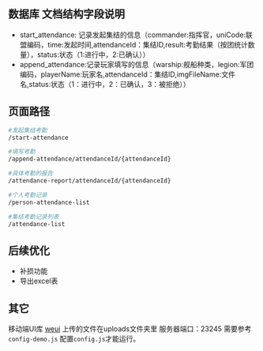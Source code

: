 
## 数据库 文档结构字段说明
- start_attendance: 记录发起集结的信息（commander:指挥官，uniCode:联盟编码，time:发起时间,attendanceId：集结ID,result:考勤结果（按团统计数量），status:状态（1:进行中，2:已确认））
- append_attendance:记录玩家填写的信息（warship:舰船种类，legion:军团编码，playerName:玩家名,attendanceId：集结ID,imgFileName:文件名,status:状态（1：进行中，2：已确认，3：被拒绝））


## 页面路径
```bash
#发起集结考勤
/start-attendance

#填写考勤
/append-attendance/attendanceId/{attendanceId}

#具体考勤的报告
/attendance-report/attendanceId/{attendanceId}

#个人考勤记录
/person-attendance-list

#集结考勤记录列表
/attendance-list
```

## 后续优化
- 补损功能
- 导出excel表

## 其它
移动端UI库 [weui](https://github.com/Tencent/weui)
上传的文件在uploads文件夹里
服务器端口：23245
需要参考`config-demo.js` 配置`config.js`才能运行。